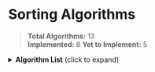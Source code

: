 # Sorting Algorithms

> **Total Algorithms:** 13  
> **Implemented:** 8
> **Yet to Implement:** 5

<details>
<summary><strong>Algorithm List</strong> (click to expand)</summary>

### Implemented
- Selection Sort
- Bubble Sort
- Insertion Sort
- Quick Sort
- Merge Sort
- Dual-Pivot Quick Sort
- Heap Sort
- 3-Way Quick Sort

### Yet to Implement
- TimSort
- IntroSort
- Counting Sort
- Radix Sort
- Bucket Sort

</details>
